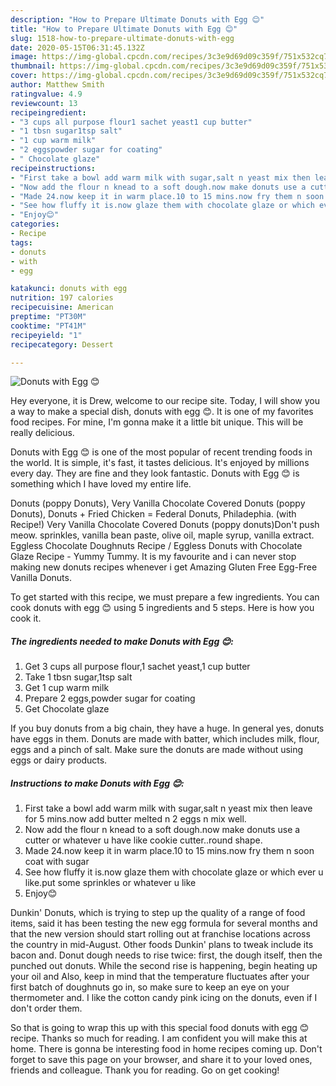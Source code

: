 ```yaml
---
description: "How to Prepare Ultimate Donuts with Egg 😊"
title: "How to Prepare Ultimate Donuts with Egg 😊"
slug: 1518-how-to-prepare-ultimate-donuts-with-egg
date: 2020-05-15T06:31:45.132Z
image: https://img-global.cpcdn.com/recipes/3c3e9d69d09c359f/751x532cq70/donuts-with-egg-😊-recipe-main-photo.jpg
thumbnail: https://img-global.cpcdn.com/recipes/3c3e9d69d09c359f/751x532cq70/donuts-with-egg-😊-recipe-main-photo.jpg
cover: https://img-global.cpcdn.com/recipes/3c3e9d69d09c359f/751x532cq70/donuts-with-egg-😊-recipe-main-photo.jpg
author: Matthew Smith
ratingvalue: 4.9
reviewcount: 13
recipeingredient:
- "3 cups all purpose flour1 sachet yeast1 cup butter"
- "1 tbsn sugar1tsp salt"
- "1 cup warm milk"
- "2 eggspowder sugar for coating"
- " Chocolate glaze"
recipeinstructions:
- "First take a bowl add warm milk with sugar,salt n yeast mix then leave for 5 mins.now add butter melted n 2 eggs n mix well."
- "Now add the flour n knead to a soft dough.now make donuts use a cutter or whatever u have like cookie cutter..round shape."
- "Made 24.now keep it in warm place.10 to 15 mins.now fry them n soon coat with sugar"
- "See how fluffy it is.now glaze them with chocolate glaze or which ever u like.put some sprinkles or whatever u like"
- "Enjoy😊"
categories:
- Recipe
tags:
- donuts
- with
- egg

katakunci: donuts with egg 
nutrition: 197 calories
recipecuisine: American
preptime: "PT30M"
cooktime: "PT41M"
recipeyield: "1"
recipecategory: Dessert

---
```



![Donuts with Egg 😊](https://img-global.cpcdn.com/recipes/3c3e9d69d09c359f/751x532cq70/donuts-with-egg-😊-recipe-main-photo.jpg)

Hey everyone, it is Drew, welcome to our recipe site. Today, I will show you a way to make a special dish, donuts with egg 😊. It is one of my favorites food recipes. For mine, I'm gonna make it a little bit unique. This will be really delicious.

Donuts with Egg 😊 is one of the most popular of recent trending foods in the world. It is simple, it's fast, it tastes delicious. It's enjoyed by millions every day. They are fine and they look fantastic. Donuts with Egg 😊 is something which I have loved my entire life.

Donuts (poppy Donuts), Very Vanilla Chocolate Covered Donuts (poppy Donuts), Donuts + Fried Chicken = Federal Donuts, Philadephia. (with Recipe!) Very Vanilla Chocolate Covered Donuts (poppy donuts)Don&#39;t push meow. sprinkles, vanilla bean paste, olive oil, maple syrup, vanilla extract. Eggless Chocolate Doughnuts Recipe / Eggless Donuts with Chocolate Glaze Recipe - Yummy Tummy. It is my favourite and i can never stop making new donuts recipes whenever i get Amazing Gluten Free Egg-Free Vanilla Donuts.


To get started with this recipe, we must prepare a few ingredients. You can cook donuts with egg 😊 using 5 ingredients and 5 steps. Here is how you cook it.

<!--inarticleads1-->

##### The ingredients needed to make Donuts with Egg 😊:

1. Get 3 cups all purpose flour,1 sachet yeast,1 cup butter
1. Take 1 tbsn sugar,1tsp salt
1. Get 1 cup warm milk
1. Prepare 2 eggs,powder sugar for coating
1. Get  Chocolate glaze


If you buy donuts from a big chain, they have a huge. In general yes, donuts have eggs in them. Donuts are made with batter, which includes milk, flour, eggs and a pinch of salt. Make sure the donuts are made without using eggs or dairy products. 

<!--inarticleads2-->

##### Instructions to make Donuts with Egg 😊:

1. First take a bowl add warm milk with sugar,salt n yeast mix then leave for 5 mins.now add butter melted n 2 eggs n mix well.
1. Now add the flour n knead to a soft dough.now make donuts use a cutter or whatever u have like cookie cutter..round shape.
1. Made 24.now keep it in warm place.10 to 15 mins.now fry them n soon coat with sugar
1. See how fluffy it is.now glaze them with chocolate glaze or which ever u like.put some sprinkles or whatever u like
1. Enjoy😊


Dunkin&#39; Donuts, which is trying to step up the quality of a range of food items, said it has been testing the new egg formula for several months and that the new version should start rolling out at franchise locations across the country in mid-August. Other foods Dunkin&#39; plans to tweak include its bacon and. Donut dough needs to rise twice: first, the dough itself, then the punched out donuts. While the second rise is happening, begin heating up your oil and Also, keep in mind that the temperature fluctuates after your first batch of doughnuts go in, so make sure to keep an eye on your thermometer and. I like the cotton candy pink icing on the donuts, even if I don&#39;t order them. 

So that is going to wrap this up with this special food donuts with egg 😊 recipe. Thanks so much for reading. I am confident you will make this at home. There is gonna be interesting food in home recipes coming up. Don't forget to save this page on your browser, and share it to your loved ones, friends and colleague. Thank you for reading. Go on get cooking!
